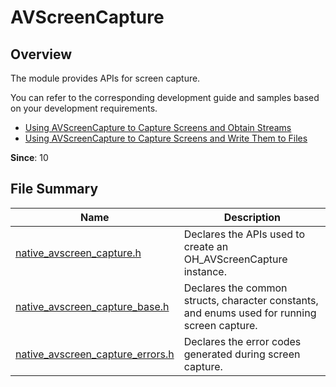 # AVScreenCapture
<!--Kit: Media Kit-->
<!--Subsystem: Multimedia-->
<!--Owner: @zzs_911-->
<!--Designer: @stupig001-->
<!--Tester: @xdlinc-->
<!--Adviser: @w_Machine_cc-->

## Overview

The module provides APIs for screen capture.

You can refer to the corresponding development guide and samples based on your development requirements.

- [Using AVScreenCapture to Capture Screens and Obtain Streams](../../media/media/avscreencapture-c-basic-process.md)
- [Using AVScreenCapture to Capture Screens and Write Them to Files](../../media/media/using-avscreencapture-for-file.md)

**Since**: 10

## File Summary

| Name| Description|
| -- | -- |
| [native_avscreen_capture.h](capi-native-avscreen-capture-h.md) | Declares the APIs used to create an OH_AVScreenCapture instance.|
| [native_avscreen_capture_base.h](capi-native-avscreen-capture-base-h.md) | Declares the common structs, character constants, and enums used for running screen capture.|
| [native_avscreen_capture_errors.h](capi-native-avscreen-capture-errors-h.md) | Declares the error codes generated during screen capture.|
